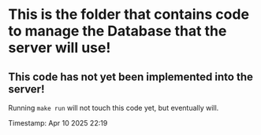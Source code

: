 # This is the folder that contains code to manage the Database that the server will use!

## **This code has not yet been implemented into the server!**

Running `make run` will not touch this code yet, but eventually will.

Timestamp: Apr 10 2025 22:19

